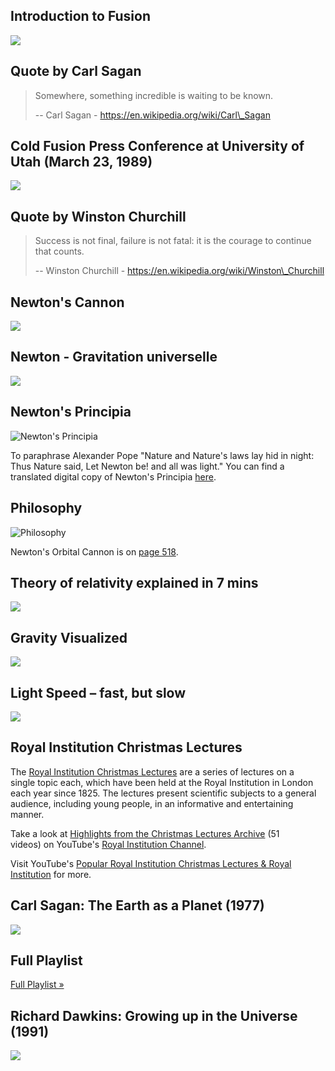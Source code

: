 Introduction to Fusion
----------------------

[![]( /image/yid-jf_4z4AKwJg.jpg)](https://www.youtube.com/watch?v=jf_4z4AKwJg)

Quote by Carl Sagan
-------------------

> Somewhere, something incredible is waiting to be known.
> 
> \-- Carl Sagan - https://en.wikipedia.org/wiki/Carl\_Sagan

Cold Fusion Press Conference at University of Utah (March 23, 1989)
-------------------------------------------------------------------

[![]( /image/yid-6CfHaeQo6oU.jpg)](https://www.youtube.com/watch?v=6CfHaeQo6oU)

Quote by Winston Churchill
--------------------------

> Success is not final, failure is not fatal: it is the courage to continue  
> that counts.
> 
> \-- Winston Churchill - https://en.wikipedia.org/wiki/Winston\_Churchill

Newton's Cannon
---------------

[![]( /image/yid-51mxBkwwSB8.jpg)](https://www.youtube.com/watch?v=51mxBkwwSB8)

Newton - Gravitation universelle
--------------------------------

[![]( /image/yid-MpiknSRTmT4.jpg)](https://www.youtube.com/watch?v=MpiknSRTmT4)

Newton's Principia
------------------

![Newton's Principia](/image/principia.png)

To paraphrase Alexander Pope "Nature and Nature's laws lay hid in night:  
Thus Nature said, Let Newton be! and all was light." You can find a  
translated digital copy of Newton's Principia [here](https://archive.org/stream/newtonspmathema00newtrich).

Philosophy
----------

![Philosophy](/image/cannon.jpg)

Newton's Orbital Cannon is on [page 518](https://archive.org/stream/newtonspmathema00newtrich#page/n517/mode/2up).

Theory of relativity explained in 7 mins
----------------------------------------

[![]( /image/yid-ttZCKAMpcAo.jpg)](https://www.youtube.com/watch?v=ttZCKAMpcAo)

Gravity Visualized
------------------

[![]( /image/yid-MTY1Kje0yLg.jpg)](https://www.youtube.com/watch?v=MTY1Kje0yLg)

Light Speed – fast, but slow
----------------------------

[![]( /image/yid-nQUwHdSAhmw.jpg)](https://www.youtube.com/watch?v=nQUwHdSAhmw)

Royal Institution Christmas Lectures
------------------------------------

The [Royal Institution Christmas Lectures](https://en.wikipedia.org/wiki/Royal_Institution_Christmas_Lectures) are a series of lectures on a  
single topic each, which have been held at the Royal Institution in London  
each year since 1825. The lectures present scientific subjects to a general  
audience, including young people, in an informative and entertaining manner.

Take a look at [Highlights from the Christmas Lectures Archive](https://www.youtube.com/watch?v=OLNFrxgMJ6E&list=PLbnrZHfNEDZy9ZL0GpfoRi93hipIKUjFy) (51  
videos) on YouTube's [Royal Institution Channel](https://www.youtube.com/channel/UCYeF244yNGuFefuFKqxIAXw).

Visit YouTube's [Popular Royal Institution Christmas Lectures & Royal  
Institution](https://www.youtube.com/watch?v=23TlCfIw7C0&list=PLuiGSPzbQ86-VokKGxJcnF1vQuKWe82NP) for more.

Carl Sagan: The Earth as a Planet (1977)
----------------------------------------

[![]( /image/yid-BdXtjNSDi4s.jpg)](https://www.youtube.com/watch?v=BdXtjNSDi4s)

Full Playlist
-------------

[Full Playlist »](https://www.youtube.com/watch?v=BdXtjNSDi4s&list=PLzEZRwmmqC4FTciK3pyF2JsuSFyiysVYM)

Richard Dawkins: Growing up in the Universe (1991)
--------------------------------------------------

[![]( /image/yid-dw4w1UsOafQ.jpg)](https://www.youtube.com/watch?v=dw4w1UsOafQ)